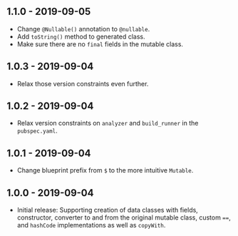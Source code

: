 ## 1.1.0 - 2019-09-05

- Change `@Nullable()` annotation to `@nullable`.
- Add `toString()` method to generated class.
- Make sure there are no `final` fields in the mutable class.

## 1.0.3 - 2019-09-04

- Relax those version constraints even further.

## 1.0.2 - 2019-09-04

- Relax version constraints on `analyzer` and `build_runner` in the
  `pubspec.yaml`.

## 1.0.1 - 2019-09-04

- Change blueprint prefix from `$` to the more intuitive `Mutable`.

## 1.0.0 - 2019-09-04

- Initial release: Supporting creation of data classes with fields,
  constructor, converter to and from the original mutable class, custom `==`,
  and `hashCode` implementations as well as `copyWith`.
